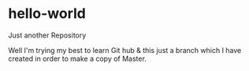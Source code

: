 # hello-world
Just another Repository 

Well I'm trying my best to learn Git hub & this just a branch which I have created in order to make a copy of Master.
